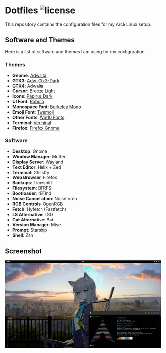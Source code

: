 # Dotfiles ![license](https://img.shields.io/badge/license-0BSD-blue)

This repository contains the configuration files for my Arch Linux setup.

## Software and Themes

Here is a list of software and themes I am using for my configuration.

### Themes

- **Gnome**: [Adwaita](https://archlinux.org/packages/extra/x86_64/libadwaita/)
- **GTK3**: [Adw-Gtk3-Dark](https://archlinux.org/packages/extra/any/adw-gtk-theme/)
- **GTK4**: [Adwaita](https://archlinux.org/packages/extra/x86_64/libadwaita/)
- **Cursor**: [Breeze Light](https://aur.archlinux.org/packages/xcursor-breeze)
- **Icons**: [Papirus Dark](https://github.com/PapirusDevelopmentTeam/papirus-icon-theme)
- **UI Font**: [Roboto](https://fonts.google.com/specimen/Roboto)
- **Monospace Font**: [Berkeley Mono](https://usgraphics.com/products/berkeley-mono)
- **Emoji Font**: [Twemoji](https://aur.archlinux.org/packages/ttf-twemoji)
- **Other Fonts**: [Win10 Fonts](https://aur.archlinux.org/packages/ttf-win10)
- **Terminal**: [Verminal](https://github.com/gielcobben/verminal)
- **Firefox**: [Firefox Gnome](https://github.com/rafaelmardojai/firefox-gnome-theme)

### Software

- **Desktop**: Gnome
- **Window Manager**: Mutter
- **Display Server**: Wayland
- **Text Editor**: Helix + Zed
- **Terminal**: Ghostty
- **Web Browser**: Firefox
- **Backups**: Timeshift
- **Filesystem**: BTRFS
- **Bootloader**: rEFInd
- **Noise Cancellation**: Noisetorch
- **RGB Controls**: OpenRGB
- **Fetch**: Hyfetch (Fastfetch)
- **LS Alternative**: LSD
- **Cat Alternative**: Bat
- **Version Manager**: Mise
- **Prompt**: Starship
- **Shell**: Zsh

## Screenshot

![desktop screenshot](assets/desktop.png)
